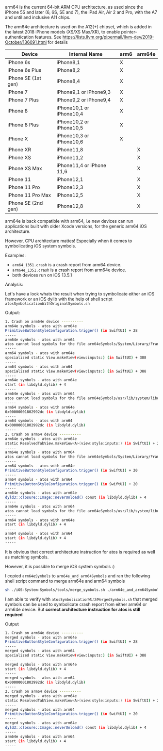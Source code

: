arm64 is the current 64-bit ARM CPU architecture, as used since the iPhone 5S and later (6, 6S, SE and 7), the iPad Air, Air 2 and Pro, with the A7 and until and inclusive A11 chips.

The arm64e architecture is used on the A12(+) chipset, which is added in the latest 2018 iPhone models (XS/XS Max/XR), to enable pointer-authentication features. See https://lists.llvm.org/pipermail/llvm-dev/2019-October/136091.html for details

|Device|Internal Name|arm6|arm64e|
|---|---|---|---|
|iPhone 6s|iPhone8,1|X||
|iPhone 6s Plus|iPhone8,2|X||
|iPhone SE (1st gen)|iPhone8,4|X||
|iPhone 7|iPhone9,1 or iPhone9,3|X||
|iPhone 7 Plus|iPhone9,2 or iPhone9,4|X||
|iPhone 8|iPhone10,1 or iPhone10,4|X||
|iPhone 8 Plus|iPhone10,2 or iPhone10,5|X||
|iPhone X|iPhone10,3 or iPhone10,6|X||
|iPhone XR|iPhone11,8||X|
|iPhone XS|iPhone11,2||X|
|iPhone XS Max|iPhone11,4 or iPhone 11,6||X|
|iPhone 11|iPhone12,1||X|
|iPhone 11 Pro|iPhone12,3||X|
|iPhone 11 Pro Max|iPhone12,5||X|
|iPhone SE (2nd gen)|iPhone12,8||X|

arm64e is back compatible with arm64, i.e new devices can run applications built with older Xcode versions, for the generic arm64 iOS architecture.

However, CPU architecture mattes! Especially when it comes to symbolicating iOS system symbols.

Examples:
- `arm64_1351.crash` is a crash report from arm64 device.
- `arm64e_1351.crash` is a crash report from arm64e device.
- both devices run on iOS 13.5.1

Analysis:

Let's have a look whats the result when trying to symbolicate either an iOS framework or an iOS dylib with the help of shell script `atosSymbolicationWithOriginalSymbols.sh`

Output:

```bash
1. Crash on arm64e device ----------
arm64e symbols - atos with arm64e
PrimitiveButtonStyleConfiguration.trigger() (in SwiftUI) + 28
-----
arm64e symbols - atos with arm64
atos cannot load symbols for the file arm64eSymbols/System/Library/Frameworks/SwiftUI.framework/SwiftUI for architecture arm64.
-----
arm64 symbols - atos with arm64e
specialized static View.makeView(view:inputs:) (in SwiftUI) + 388
-----
arm64 symbols - atos with arm64
specialized static View.makeView(view:inputs:) (in SwiftUI) + 388
-----
arm64e symbols - atos with arm64e
start (in libdyld.dylib) + 4
-----
arm64e symbols - atos with arm64
atos cannot load symbols for the file arm64eSymbols/usr/lib/system/libdyld.dylib for architecture arm64.
-----
arm64 symbols - atos with arm64e
0x00000001802992dc (in libdyld.dylib)
-----
arm64 symbols - atos with arm64
0x00000001802992dc (in libdyld.dylib)
-----
2. Crash on arm64 device ----------
arm64e symbols - atos with arm64e
static ResolvedTabView.makeView<A>(view:style:inputs:) (in SwiftUI) + 236
-----
arm64e symbols - atos with arm64
atos cannot load symbols for the file arm64eSymbols/System/Library/Frameworks/SwiftUI.framework/SwiftUI for architecture arm64.
-----
arm64 symbols - atos with arm64e
PrimitiveButtonStyleConfiguration.trigger() (in SwiftUI) + 20
-----
arm64 symbols - atos with arm64
PrimitiveButtonStyleConfiguration.trigger() (in SwiftUI) + 20
-----
arm64e symbols - atos with arm64e
dyld3::closure::Image::neverUnload() const (in libdyld.dylib) + 4
-----
arm64e symbols - atos with arm64
atos cannot load symbols for the file arm64eSymbols/usr/lib/system/libdyld.dylib for architecture arm64.
-----
arm64 symbols - atos with arm64e
start (in libdyld.dylib) + 4
-----
arm64 symbols - atos with arm64
start (in libdyld.dylib) + 4
-----
```

It is obvious that correct architecture instruction for atos is required as well as matching symbols.

However, it is possible to merge iOS system symbols :)

I copied `arm64eSymbols` to `arm64e_and_arm64Symbols` and ran the following shell script command to merge arm64e and arm64 symbols

```bash
sh ./iOS-System-Symbols/tools/merge_symbols.sh ./arm64e_and_arm64Symbols ./arm64Symbols
```

I am able to verify with `atosSymbolicationWithMergedSymbols.sh` that merged symbols can be used to symbolicate crash report from either arm64 or arm64e device. But **correct architecture instruction for atos is still required**

Output

```bash
1. Crash on arm64e device ----------
merged symbols - atos with arm64e
PrimitiveButtonStyleConfiguration.trigger() (in SwiftUI) + 28
-----
merged symbols - atos with arm64
specialized static View.makeView(view:inputs:) (in SwiftUI) + 388
-----
merged symbols - atos with arm64e
start (in libdyld.dylib) + 4
-----
merged symbols - atos with arm64
0x00000001802992dc (in libdyld.dylib)
-----
2. Crash on arm64 device ----------
merged symbols - atos with arm64e
static ResolvedTabView.makeView<A>(view:style:inputs:) (in SwiftUI) + 236
-----
merged symbols - atos with arm64
PrimitiveButtonStyleConfiguration.trigger() (in SwiftUI) + 20
-----
merged symbols - atos with arm64e
dyld3::closure::Image::neverUnload() const (in libdyld.dylib) + 4
-----
arm64e symbols - atos with arm64
start (in libdyld.dylib) + 4
-----
```
